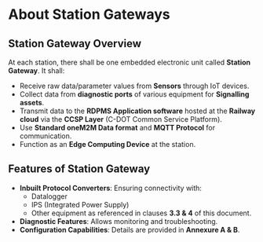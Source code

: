# About Station Gateways

## Station Gateway Overview
At each station, there shall be one embedded electronic unit called **Station Gateway**. It shall:

- Receive raw data/parameter values from **Sensors** through IoT devices.
- Collect data from **diagnostic ports** of various equipment for **Signalling assets**.
- Transmit data to the **RDPMS Application software** hosted at the **Railway cloud** via the **CCSP Layer** (C-DOT Common Service Platform).
- Use **Standard oneM2M Data format** and **MQTT Protocol** for communication.
- Function as an **Edge Computing Device** at the station.

## Features of Station Gateway
- **Inbuilt Protocol Converters**: Ensuring connectivity with:
  - Datalogger
  - IPS (Integrated Power Supply)
  - Other equipment as referenced in clauses **3.3 & 4** of this document.
- **Diagnostic Features**: Allows monitoring and troubleshooting.
- **Configuration Capabilities**: Details are provided in **Annexure A & B**.


